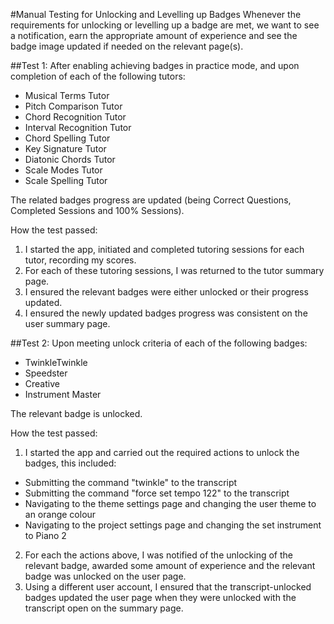 #Manual Testing for Unlocking and Levelling up Badges
Whenever the requirements for unlocking or levelling up a badge are met, we want to see a
 notification, earn the appropriate amount of experience and see the badge image updated if needed
 on the relevant page(s).


##Test 1: After enabling achieving badges in practice mode, and upon completion of each of the
 following tutors:
- Musical Terms Tutor
- Pitch Comparison Tutor
- Chord Recognition Tutor
- Interval Recognition Tutor
- Chord Spelling Tutor
- Key Signature Tutor
- Diatonic Chords Tutor
- Scale Modes Tutor
- Scale Spelling Tutor

The related badges progress are updated (being Correct Questions, Completed Sessions and 100%
 Sessions).

How the test passed:
1) I started the app, initiated and completed tutoring sessions for each tutor, recording my scores.
2) For each of these tutoring sessions, I was returned to the tutor summary page.
3) I ensured the relevant badges were either unlocked or their progress updated.
4) I ensured the newly updated badges progress was consistent on the user summary page.


##Test 2: Upon meeting unlock criteria of each of the following badges:
- TwinkleTwinkle
- Speedster
- Creative
- Instrument Master

The relevant badge is unlocked.

How the test passed:
1) I started the app and carried out the required actions to unlock the badges, this included:
 - Submitting the command "twinkle" to the transcript
 - Submitting the command "force set tempo 122" to the transcript
 - Navigating to the theme settings page and changing the user theme to an orange colour
 - Navigating to the project settings page and changing the set instrument to Piano 2
2) For each the actions above, I was notified of the unlocking of the relevant badge, awarded
 some amount of experience and the relevant badge was unlocked on the user page.
3) Using a different user account, I ensured that the transcript-unlocked badges updated the user
 page when they were unlocked with the transcript open on the summary page.